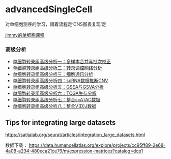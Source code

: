 # advancedSingleCell

对单细胞测序的学习，跟着流程走‘CNS图表复现’走

[jimmy的单细胞课程](https://mp.weixin.qq.com/s?__biz=MzAxMDkxODM1Ng%3D%3D&mid=2247496154&idx=3&sn=d3cfaa4a5b18235e0192619f64641635&scene=45#wechat_redirect)

### 高级分析

- [单细胞转录组高级分析一：多样本合并与批次校正](http://mp.weixin.qq.com/s?__biz=MzI1Njk4ODE0MQ==&mid=2247488375&idx=1&sn=a8c73ea647254baab7125babba027071&chksm=ea1f15f5dd689ce3b7c90dd2aeed140b23b83543e7def6094af98c40de58a2d1b08e15e8d2fe&scene=21#wechat_redirect)
- [单细胞转录组高级分析二：转录调控网络分析](http://mp.weixin.qq.com/s?__biz=MzI1Njk4ODE0MQ==&mid=2247488383&idx=1&sn=7b8504ed4449df3a707d1c83ec0b0a7a&chksm=ea1f15fddd689ceb5edf6635d2c74e9271eac0c30c4d1714403c9057cb3fa187a776e5a4f34b&scene=21#wechat_redirect)
- [单细胞转录组高级分析三：细胞通讯分析](http://mp.weixin.qq.com/s?__biz=MzI1Njk4ODE0MQ==&mid=2247488392&idx=1&sn=e0aa3d50eb0b1f3251f1ae7cf62c9616&chksm=ea1f150add689c1c0c75f6b1e1e6bf4d3e1faaf230b6b2ef4466d8530f08958bd6196849d61d&scene=21#wechat_redirect)
- [单细胞转录组高级分析四：scRNA数据推断CNV](http://mp.weixin.qq.com/s?__biz=MzI1Njk4ODE0MQ==&mid=2247488400&idx=1&sn=2cec23311fe972353dec8cbc24c6efbc&chksm=ea1f1512dd689c04ab0e822eabc96158cfd0d437e8cc8721dde77acf5834ccd3d7a26660f8f0&scene=21#wechat_redirect)
- [单细胞转录组高级分析五：GSEA与GSVA分析](http://mp.weixin.qq.com/s?__biz=MzI1Njk4ODE0MQ==&mid=2247488442&idx=1&sn=cfa26b7e4ee68a6e5a7929a0d5b98595&chksm=ea1f1538dd689c2e2bdfff6bf6956531abd9eee0492efd256f20bcfc877f351646e7e5e74934&scene=21#wechat_redirect)
- [单细胞转录组高级分析六：TCGA生存分析](http://mp.weixin.qq.com/s?__biz=MzI1Njk4ODE0MQ==&mid=2247488450&idx=1&sn=de7beeb1c144dee1197942cbc2cbe9fc&chksm=ea1f1540dd689c569c6d2a93ec7d4dd707c76a7290f2454ca61c7706799c72199bd5e60d892f&scene=21#wechat_redirect)
- [单细胞转录组高级分析七：整合scATAC数据](http://mp.weixin.qq.com/s?__biz=MzI1Njk4ODE0MQ==&mid=2247488458&idx=1&sn=890de4c0c4f1e286406560e97c3bf356&chksm=ea1f1548dd689c5e112760efc79562b78fae3e0982f4c9a10fdffb507d35b7de86277f21e4f9&scene=21#wechat_redirect)
- [单细胞转录组高级分析八：整合V(D)J数据](https://mp.weixin.qq.com/s?__biz=MzI1Njk4ODE0MQ==&mid=2247488467&idx=1&sn=96407b7817a64b270752792b5e775d34&scene=21#wechat_redirect)


## Tips for integrating large datasets
https://satijalab.org/seurat/articles/integration_large_datasets.html

数据下载：
https://data.humancellatlas.org/explore/projects/cc95ff89-2e68-4a08-a234-480eca21ce79/m/expression-matrices?catalog=dcp1
